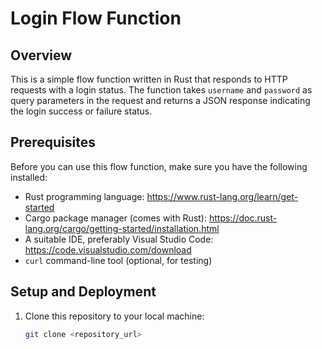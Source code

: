 # Login Flow Function

## Overview

This is a simple flow function written in Rust that responds to HTTP requests with a login status. The function takes `username` and `password` as query parameters in the request and returns a JSON response indicating the login success or failure status.

## Prerequisites

Before you can use this flow function, make sure you have the following installed:

- Rust programming language: https://www.rust-lang.org/learn/get-started
- Cargo package manager (comes with Rust): https://doc.rust-lang.org/cargo/getting-started/installation.html
- A suitable IDE, preferably Visual Studio Code: https://code.visualstudio.com/download
- `curl` command-line tool (optional, for testing)

## Setup and Deployment

1. Clone this repository to your local machine:

   ```bash
   git clone <repository_url>
   ```
